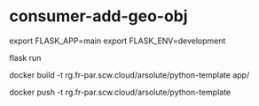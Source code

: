 # consumer-add-geo-obj

export FLASK_APP=main
export FLASK_ENV=development

flask run

docker build -t rg.fr-par.scw.cloud/arsolute/python-template app/

docker push -t rg.fr-par.scw.cloud/arsolute/python-template